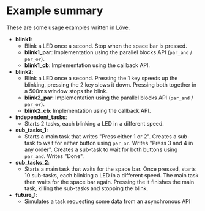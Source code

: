 # Example summary
These are some usage examples written in [Löve](https://love2d.org).
* **blink1**:
	* Blink a LED once a second. Stop when the space bar is pressed.
	* **blink1_par**: Implementation using the parallel blocks API (`par_and` / `par_or`).
	* **blink1_cb**: Implementation using the callback API.
* **blink2**:
	* Blink a LED once a second. Pressing the 1 key speeds up the blinking, pressing the 2 key slows it down. Pressing both together in a 500ms window stops the blink.
 	* **blink2_par**: Implementation using the parallel blocks API (`par_and` / `par_or`).
	* **blink2_cb**: Implementation using the callback API.
* **independent_tasks**:
	* Starts 2 tasks, each blinking a LED in a different speed.
* **sub_tasks_1**:
	* Starts a main task that writes "Press either 1 or 2". Creates a sub-task to wait for either button using `par_or`. Writes "Press 3 and 4 in any order". Creates a sub-task to wait for both buttons using `par_and`. Writes "Done".
* **sub_tasks_2**:
	* Starts a main task that waits for the space bar. Once pressed, starts 10 sub-tasks, each blinking a LED in a different speed. The main task then waits for the space bar again. Pressing the it finishes the main task, killing the sub-tasks and stopping the blink.
* **future_1**:
	* Simulates a task requesting some data from an asynchronous API
